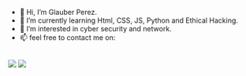 - 👋 Hi, I’m Glauber Perez.
- 👀 I’m currently learning Html, CSS, JS, Python and Ethical Hacking.
- 👀 I’m interested in cyber security and network.
- 📫 feel free to contact me on:
<br>
<img src="https://img.icons8.com/color/96/000000/javascript--v1.png"/> <img src="https://img.icons8.com/color/96/000000/python--v1.png"/>
 <!---
gperez24/gperez24 is a ✨ special ✨ repository because its `README.md` (this file) appears on your GitHub profile.
You can click the Preview link to take a look at your changes.
--->

